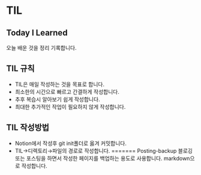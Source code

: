# TIL
## Today I Learned
오늘 배운 것을 정리 기록합니다.
## TIL 규칙
* TIL은 매일 작성하는 것을 목표로 합니다.
* 최소한의 시간으로 빠르고 간결하게 작성합니다.
* 추후 복습시 알아보기 쉽게 작성합니다.
* 최대한 추가적인 작업이 필요하지 않게 작성합니다.
## TIL 작성방법
* Notion에서 작성후 git init폴더로 옳겨 커밋합니다.
* TIL→디렉토리→파일의 경로로 작성합니다.
=======
Posting-backup
블로깅 또는 포스팅을 하면서 작성한 페이지를 백업하는 용도로 사용합니다.
markdown으로 작성합니다.
